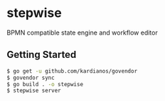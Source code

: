 # stepwise

BPMN compatible state engine and workflow editor

## Getting Started

```bash
$ go get -u github.com/kardianos/govendor
$ govendor sync
$ go build . -o stepwise
$ stepwise server
```

